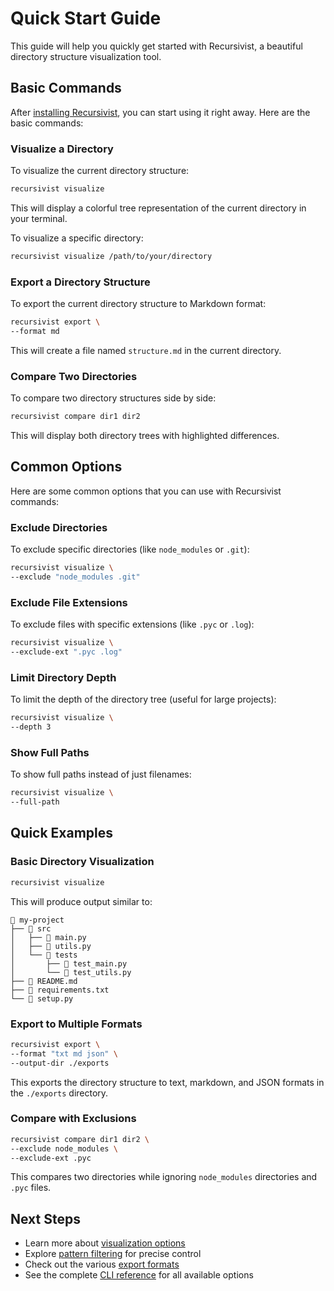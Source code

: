 # Quick Start Guide

This guide will help you quickly get started with Recursivist, a beautiful directory structure visualization tool.

## Basic Commands

After [installing Recursivist](installation.md), you can start using it right away. Here are the basic commands:

### Visualize a Directory

To visualize the current directory structure:

```bash
recursivist visualize
```

This will display a colorful tree representation of the current directory in your terminal.

To visualize a specific directory:

```bash
recursivist visualize /path/to/your/directory
```

### Export a Directory Structure

To export the current directory structure to Markdown format:

```bash
recursivist export \
--format md
```

This will create a file named `structure.md` in the current directory.

### Compare Two Directories

To compare two directory structures side by side:

```bash
recursivist compare dir1 dir2
```

This will display both directory trees with highlighted differences.

## Common Options

Here are some common options that you can use with Recursivist commands:

### Exclude Directories

To exclude specific directories (like `node_modules` or `.git`):

```bash
recursivist visualize \
--exclude "node_modules .git"
```

### Exclude File Extensions

To exclude files with specific extensions (like `.pyc` or `.log`):

```bash
recursivist visualize \
--exclude-ext ".pyc .log"
```

### Limit Directory Depth

To limit the depth of the directory tree (useful for large projects):

```bash
recursivist visualize \
--depth 3
```

### Show Full Paths

To show full paths instead of just filenames:

```bash
recursivist visualize \
--full-path
```

## Quick Examples

### Basic Directory Visualization

```bash
recursivist visualize
```

This will produce output similar to:

```
📂 my-project
├── 📁 src
│   ├── 📄 main.py
│   ├── 📄 utils.py
│   └── 📁 tests
│       ├── 📄 test_main.py
│       └── 📄 test_utils.py
├── 📄 README.md
├── 📄 requirements.txt
└── 📄 setup.py
```

### Export to Multiple Formats

```bash
recursivist export \
--format "txt md json" \
--output-dir ./exports
```

This exports the directory structure to text, markdown, and JSON formats in the `./exports` directory.

### Compare with Exclusions

```bash
recursivist compare dir1 dir2 \
--exclude node_modules \
--exclude-ext .pyc
```

This compares two directories while ignoring `node_modules` directories and `.pyc` files.

## Next Steps

- Learn more about [visualization options](../user-guide/visualization.md)
- Explore [pattern filtering](../user-guide/pattern-filtering.md) for precise control
- Check out the various [export formats](../reference/export-formats.md)
- See the complete [CLI reference](../reference/cli-reference.md) for all available options

